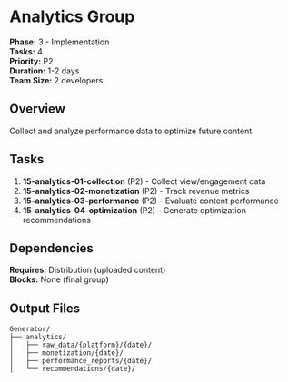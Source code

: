 # Analytics Group

**Phase:** 3 - Implementation  
**Tasks:** 4  
**Priority:** P2  
**Duration:** 1-2 days  
**Team Size:** 2 developers

## Overview

Collect and analyze performance data to optimize future content.

## Tasks

1. **15-analytics-01-collection** (P2) - Collect view/engagement data
2. **15-analytics-02-monetization** (P2) - Track revenue metrics
3. **15-analytics-03-performance** (P2) - Evaluate content performance
4. **15-analytics-04-optimization** (P2) - Generate optimization recommendations

## Dependencies

**Requires:** Distribution (uploaded content)  
**Blocks:** None (final group)

## Output Files

```
Generator/
├── analytics/
│   ├── raw_data/{platform}/{date}/
│   ├── monetization/{date}/
│   ├── performance_reports/{date}/
│   └── recommendations/{date}/
```

